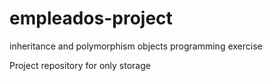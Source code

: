 # empleados-project
inheritance and polymorphism objects programming exercise

Project repository for only storage
